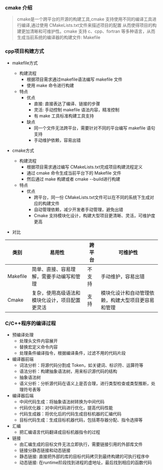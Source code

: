 ### cmake 介绍
> cmake是一个跨平台的开源的构建工具,cmake 支持使用不同的编译工具进行编译,通过使用 CMakeLists.txt文件来描述项目的配置
> 从而使得项目的构建更加清晰和可维护性。cmake 支持 c、cpp、fortran 等多种语言，从而生成当前系统的编译器的构建文件: Makefile
> 

### cpp项目构建方式
* makefile方式
  * 构建流程
    * 根据项目需求通过makefile语法编写 makefile 文件
    * 使用 make 命令进行构建
  * 特点
    * 优点
      * 直接: 直接表达了编译、链接的步骤
      * 灵活: 手动控制 makefile 语法内容，精准控制
      * 有 make 工具标准构建工具支持
    * 缺点
      * 同一个文件无法跨平台，需要针对不同的平台编写 makefile 语句支持
      * 手动维护依赖，容易出错
  
* cmake方式
  * 构建流程
    * 根据项目需求通过编写 CMakeLists.txt完成项目构建流程定义
    * 通过 cmake 命令生成当前平台下的 Makefile 文件
    * 然后通过 make 构建或者 cmake --build进行构建
  * 特点
    * 优点
      * 跨平台，同一份 CMakeLists.txt文件可以在不同的系统下生成对应的构建文件
      * 自动管理依赖，减少开发者手动管理，避免出错
      * Cmake 支持模块化设计，构建大型项目更清晰、灵活，可维护度更高

* 对比

| 类别       | 易用性                         | 跨平台 | 可维护性                      |
|----------|-----------------------------|-----|---------------------------|
| Makefile | 简单、直接、容易理解，需要手动编写和管理        | 不支持 | 手动维护，容易出错                 |
| Cmake    | 复杂，使用高级语法和模块化设计，项目配置更灵活     | 支持  | 模块化设计和自动管理依赖，构建大型项目更容易和管理 |


### C/C++程序的编译过程
- 预编译处理
  - 处理头文件内容展开
  - 替换宏定义命令内容
  - 处理条件编译指令，根据编译条件，过滤不用的代码片段
- 编译器前端
  - 词法分析：将源代码分割成 Token，如关键词、标识符、运算符等
  - 语法分析：构建抽象语法树，用来标识源代码的结构
  - 抽象语法树
  - 语义分析：分析源代码在语义上是否合理，进行类型检查或类型推断，处理符号表等
- 编译器后端
  - 中间代码生成：将抽象语法树转换为中间代码
  - 代码优化器：对中间代码进行优化，提高代码性能
  - 代码生成器：将优化后的代码生成目标机器的汇编代码
  - 目标代码生成：生成目标机器代码，包括寄存器分配、指令选择等
- 汇编
  - 把汇编语言代码翻译成目标机器指令的过程
- 链接
  - 由汇编生成的目标文件无法立即执行，需要链接引用的外部库文件
  - 链接分静态链接和动态链接
  - 静态链接: 直接把外部的库的目标代码拷贝到最终构建的可执行程序中
  - 动态链接: 在runtime阶段找到进程的虚地址，最后找到相应的函数代码